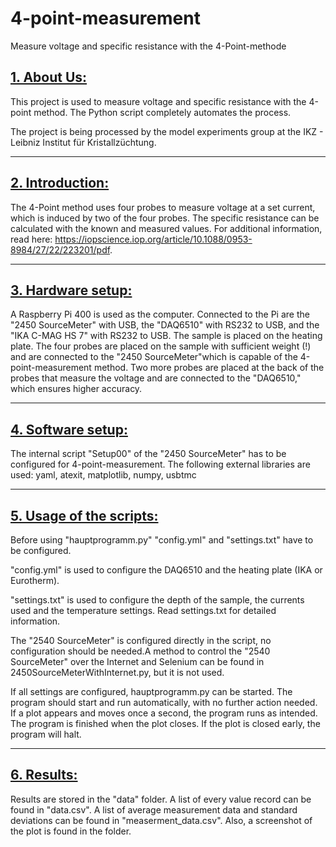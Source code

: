 # 4-point-measurement
Measure voltage and specific resistance with the 4-Point-methode

## <u> 1. About Us: </u>
This project is used to measure voltage and specific resistance with the 4-point method. The Python script completely automates the process.

The project is being processed by the model experiments group at the IKZ - Leibniz Institut für Kristallzüchtung.

---
## <u> 2. Introduction: </u>
The 4-Point method uses four probes to measure voltage at a set current, which is induced by two of the four probes. The specific resistance can be calculated with the known and measured values. For additional information, read here: https://iopscience.iop.org/article/10.1088/0953-8984/27/22/223201/pdf.

---
##  <u> 3. Hardware setup: </u>
A Raspberry Pi 400 is used as the computer. Connected to the Pi are the "2450 SourceMeter" with USB, the "DAQ6510" with RS232 to USB, and the "IKA C-MAG HS 7" with RS232 to USB. The sample is placed on the heating plate. The four probes are placed on the sample with sufficient weight (!) and are connected to the "2450 SourceMeter"which is capable of the 4-point-measurement method. Two more probes are placed at the back of the probes that measure the voltage and are connected to the "DAQ6510," which ensures higher accuracy.

---
##  <u> 4. Software setup: </u>
The internal script "Setup00" of the "2450 SourceMeter" has to be configured for 4-point-measurement.
The following external libraries are used: yaml, atexit, matplotlib, numpy, usbtmc


---
##  <u> 5. Usage of the scripts: </u>
Before using "hauptprogramm.py" "config.yml" and "settings.txt" have to be configured.

"config.yml" is used to configure the DAQ6510 and the heating plate (IKA or Eurotherm).

"settings.txt" is used to configure the depth of the sample, the currents used and the temperature settings. Read settings.txt for detailed information.

The "2540 SourceMeter" is configured directly in the script, no configuration should be needed.A method to control the "2540 SourceMeter" over the Internet and Selenium can be found in 2450SourceMeterWithInternet.py, but it is not used.

If all settings are configured, hauptprogramm.py can be started. The program should start and run automatically, with no further action needed. If a plot appears and moves once a second, the program runs as intended. The program is finished when the plot closes. If the plot is closed early, the program will halt. 

---
##  <u> 6. Results: </u>
Results are stored in the "data" folder. A list of every value record can be found in "data.csv". A list of average measurement data and standard deviations can be found in "measerment_data.csv". Also, a screenshot of the plot is found in the folder.